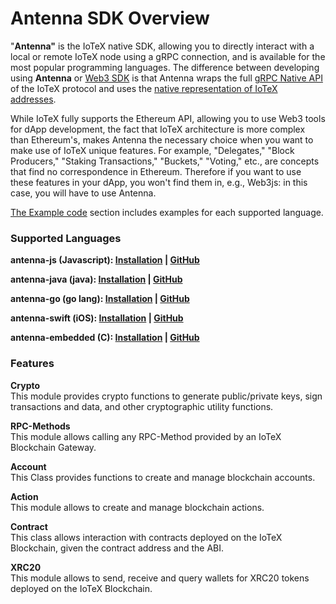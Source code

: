 # Antenna SDK Overview

"**Antenna"** is the IoTeX native SDK, allowing you to directly interact with a local or remote IoTeX node using a gRPC connection, and is available for the most popular programming languages.  The difference between developing using **Antenna** or [Web3 SDK](../web3-development/web3.js.md) is that Antenna wraps the full [gRPC Native API](../reference/node-core-api-grpc.md) of the IoTeX protocol and uses the [native representation of IoTeX addresses](../basic-concepts/address-conversion.md#iotex-address-format). 

While IoTeX fully supports the Ethereum API, allowing you to use Web3 tools for dApp development, the fact that IoTeX architecture is more complex than Ethereum's, makes Antenna the necessary choice when you want to make use of IoTeX unique features. For example, "Delegates," "Block Producers," "Staking Transactions," "Buckets," "Voting," etc., are concepts that find no correspondence in Ethereum. Therefore if you want to use these features in your dApp, you won't find them in, e.g., Web3js: in this case, you will have to use Antenna.

[The Example code](reference-code/create-an-account.md) section includes examples for each supported language.

### Supported Languages <a href="supported-languages" id="supported-languages"></a>

**antenna-js (Javascript): **[**Installation**](antenna-installation/install-antenna-js.md)** | **[**GitHub**](https://github.com/iotexproject/iotex-antenna)****

**antenna-java (java): **[**Installation**](antenna-installation/antenna-java.md)** | **[**GitHub**](https://github.com/iotexproject/iotex-antenna-java)****

**antenna-go (go lang): **[**Installation**](antenna-installation/antenna-go.md)** | **[**GitHub**](https://github.com/iotexproject/iotex-antenna-go)****

**antenna-swift (iOS): **[**Installation**](antenna-installation/antenna-swift.md)** | **[**GitHub**](https://github.com/iotexproject/iotex-antenna-swift)****

**antenna-embedded (C): **[**Installation**](antenna-installation/antenna-embedded.md)** | **[**GitHub**](https://github.com/iotexproject/iotex-antenna-embedded)****

### Features <a href="features" id="features"></a>

**Crypto**\
This module provides crypto functions to generate public/private keys, sign transactions and data, and other cryptographic utility functions.

**RPC-Methods**\
This module allows calling any RPC-Method provided by an IoTeX Blockchain Gateway.

**Account**\
This Class provides functions to create and manage blockchain accounts.

**Action**\
This module allows to create and manage blockchain actions.

**Contract**\
This class allows interaction with contracts deployed on the IoTeX Blockchain, given the contract address and the ABI.

**XRC20**\
This module allows to send, receive and query wallets for XRC20 tokens deployed on the IoTeX Blockchain.

